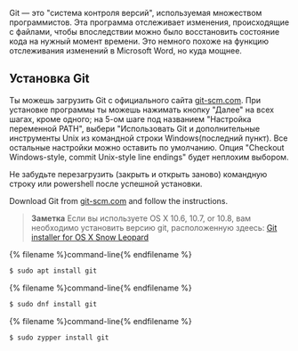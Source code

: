 Git — это "система контроля версий", используемая множеством программистов. Эта программа отслеживает изменения, происходящие с файлами, чтобы впоследствии можно было восстановить состояние кода на нужный момент времени. Это немного похоже на функцию отслеживания изменений в Microsoft Word, но куда мощнее.

## Установка Git

<!--sec data-title="Installing Git: Windows" data-id="git_install_windows"
data-collapse=true ces-->

Ты можешь загрузить Git с официального сайта [git-scm.com](https://git-scm.com/). При установке программы ты можешь нажимать кнопку "Далее" на всех шагах, кроме одного; на 5-ом шаге под названием "Настройка переменной PATH", выбери "Использовать Git и дополнительные инструменты Unix из командной строки Windows(последний пункт). Все остальные настройки можно оставить по умолчанию. Опция "Checkout Windows-style, commit Unix-style line endings" будет неплохим выбором.

Не забудьте перезагрузить (закрыть и открыть заново) командную строку или powershell после успешной установки. <!--endsec-->

<!--sec data-title="Installing Git: OS X" data-id="git_install_OSX"
data-collapse=true ces-->

Download Git from [git-scm.com](https://git-scm.com/) and follow the instructions.

> **Заметка** Если вы используете OS X 10.6, 10.7, or 10.8, вам необходимо установить версию git, расположенную здеесь: [Git installer for OS X Snow Leopard](https://sourceforge.net/projects/git-osx-installer/files/git-2.3.5-intel-universal-snow-leopard.dmg/download)

<!--endsec-->

<!--sec data-title="Installing Git: Debian or Ubuntu" data-id="git_install_debian_ubuntu"
data-collapse=true ces-->

{% filename %}command-line{% endfilename %}

```bash
$ sudo apt install git
```

<!--endsec-->

<!--sec data-title="Installing Git: Fedora" data-id="git_install_fedora"
data-collapse=true ces-->

{% filename %}command-line{% endfilename %}

```bash
$ sudo dnf install git
```

<!--endsec-->

<!--sec data-title="Installing Git: openSUSE" data-id="git_install_openSUSE"
data-collapse=true ces-->

{% filename %}command-line{% endfilename %}

```bash
$ sudo zypper install git
```

<!--endsec-->